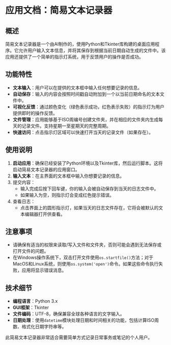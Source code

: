 # 应用文档：简易文本记录器

## 概述

简易文本记录器是一个由AI制作的，使用Python和Tkinter库构建的桌面应用程序。它允许用户输入文本信息，并将其保存到根据当前日期自动生成的文件中。该应用还提供了一个简单的指示灯系统，用于反馈用户的操作是否成功。

## 功能特性

- **文本输入**：用户可以在提供的文本框中输入任何想要记录的信息。
- **自动保存**：输入的内容会按照时间戳自动附加到一个以当前日期命名的文本文件中。
- **可视化反馈**：通过颜色变化（绿色表示成功，红色表示失败）的指示灯为用户提供即时的操作反馈。
- **文件管理**：应用能够基于ISO周编号创建文件夹，并在相应的文件夹内生成每天的记录文件。支持星期一至星期天的完整周期。
- **快速访问**：点击指示灯区域可以快速打开当天的记录文件（如果存在）。

## 使用说明

1. **启动应用**：确保已经安装了Python环境以及Tkinter库，然后运行脚本。这将启动简易文本记录器的应用窗口。
2. **输入文本**：在主界面的文本框中输入你想要记录的信息。
3. 提交内容：
   - 输入完成后按下回车键，你的输入会被自动保存到当天的日志文件中。
   - 如果输入为空，则指示灯会变成红色提示错误。
4. 查看日志：
   - 点击界面上的圆形指示灯，如果当天的日志文件存在，它将会被默认的文本编辑器打开供查看。

## 注意事项

- 请确保有适当的权限来读取/写入文件和文件夹，否则可能会遇到无法保存或打开文件的问题。
- 在Windows操作系统下，双击打开文件使用`os.startfile()`方法；对于MacOS和Linux系统，则使用`os.system('open')`命令。如果这些命令执行失败，应用将显示错误消息。

## 技术细节

- **编程语言**：Python 3.x
- **GUI框架**：Tkinter
- **文件编码**：UTF-8，确保兼容全球各种语言的文字输入。
- **日期处理**：使用`datetime`模块处理日期和时间相关的功能，包括计算ISO周数、格式化日期字符串等。

此简易文本记录器非常适合需要简单方式记录日常事务或笔记的个人用户。
